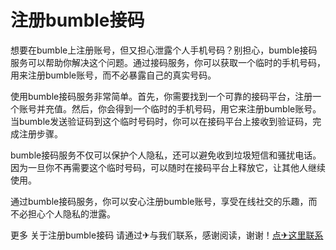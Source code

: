# 注册bumble接码

想要在bumble上注册账号，但又担心泄露个人手机号码？别担心，bumble接码服务可以帮助你解决这个问题。通过接码服务，你可以获取一个临时的手机号码，用来注册bumble账号，而不必暴露自己的真实号码。

使用bumble接码服务非常简单。首先，你需要找到一个可靠的接码平台，注册一个账号并充值。然后，你会得到一个临时的手机号码，用它来注册bumble账号。当bumble发送验证码到这个临时号码时，你可以在接码平台上接收到验证码，完成注册步骤。

bumble接码服务不仅可以保护个人隐私，还可以避免收到垃圾短信和骚扰电话。因为一旦你不再需要这个临时号码，可以随时在接码平台上释放它，让其他人继续使用。

通过bumble接码服务，你可以安心注册bumble账号，享受在线社交的乐趣，而不必担心个人隐私的泄露。

更多 关于注册bumble接码 请通过✈与我们联系，感谢阅读，谢谢！[点✈这里联系](https://www.k02.cc)